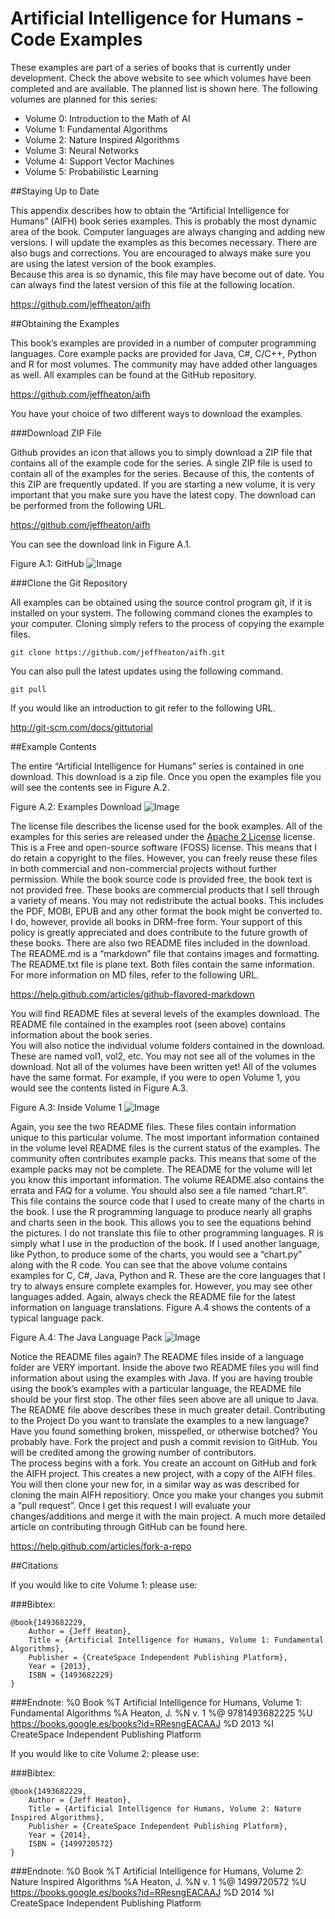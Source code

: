 Artificial Intelligence for Humans  - Code Examples
====
These examples are part of a series of books that is currently under development.  Check the above website to see which volumes have been completed and are available.  The planned list is shown here.
The following volumes are planned for this series:

* Volume 0: Introduction to the Math of AI
* Volume 1: Fundamental Algorithms 
* Volume 2: Nature Inspired Algorithms
* Volume 3: Neural Networks
* Volume 4: Support Vector Machines
* Volume 5: Probabilistic Learning

##Staying Up to Date

This appendix describes how to obtain the “Artificial Intelligence for Humans” (AIFH) book series examples. 
This is probably the most dynamic area of the book.  Computer languages are always changing and adding new versions.  I will update the examples as this becomes necessary.  There are also bugs and corrections.  You are encouraged to always make sure you are using the latest version of the book examples.  
Because this area is so dynamic, this file may have become out of date. You can always find the latest version of this file at the following location.

https://github.com/jeffheaton/aifh 

##Obtaining the Examples

This book’s examples are provided in a number of computer programming languages.  Core example packs are provided for Java, C#, C/C++, Python and R for most volumes.  The community may have added other languages as well.  All examples can be found at the GitHub repository.

https://github.com/jeffheaton/aifh

You have your choice of two different ways to download the examples. 

###Download ZIP File

Github provides an icon that allows you to simply download a ZIP file that contains all of the example code for the series.  A single ZIP file is used to contain all of the examples for the series.  Because of this, the contents of this ZIP are frequently updated.  If you are starting a new volume, it is very important that you make sure you have the latest copy.  The download can be performed from the following URL.

https://github.com/jeffheaton/aifh

You can see the download link in Figure A.1.

Figure A.1: GitHub
![Image](http://www.heatonresearch.com/images/aifh/cha_github.png)
 

###Clone the Git Repository

All examples can be obtained using the source control program git, if it is installed on your system. The following command clones the examples to your computer.  Cloning simply refers to the process of copying the example files.
```
git clone https://github.com/jeffheaton/aifh.git
```
You can also pull the latest updates using the following command.
```
git pull
```
If you would like an introduction to git refer to the following URL.

http://git-scm.com/docs/gittutorial

##Example Contents

The entire “Artificial Intelligence for Humans” series is contained in one download.  This download is a zip file. 
Once you open the examples file you will see the contents see in Figure A.2.

Figure A.2: Examples Download
![Image](http://www.heatonresearch.com/images/aifh/cha_main_download.png)
 
The license file describes the license used for the book examples. All of the examples for this series are released under the [Apache 2 License](./LICENSE.txt) license.  This is a Free and open-source software (FOSS) license.  This means that I do retain a copyright to the files.  However, you can freely reuse these files in both commercial and non-commercial projects without further permission. 
While the book source code is provided free, the book text is not provided free.  These books are commercial products that I sell through a variety of means.  You may not redistribute the actual books.  This includes the PDF, MOBI, EPUB and any other format the book might be converted to. I do, however, provide all books in DRM-free form. Your support of this policy is greatly appreciated and does contribute to the future growth of these books.
There are also two README files included in the download.  The README.md is a “markdown” file that contains images and formatting.  The README.txt file is plane text.  Both files contain the same information. For more information on MD files, refer to the following URL.

https://help.github.com/articles/github-flavored-markdown

You will find README files at several levels of the examples download. The README file contained in the examples root (seen above) contains information about the book series.  
You will also notice the individual volume folders contained in the download.  These are named vol1, vol2, etc.  You may not see all of the volumes in the download.  Not all of the volumes have been written yet!  All of the volumes have the same format.  For example, if you were to open Volume 1, you would see the contents listed in Figure A.3.

Figure A.3: Inside Volume 1
![Image](http://www.heatonresearch.com/images/aifh/cha_vol1.png)
 
Again, you see the two README files.  These files contain information unique to this particular volume.  The most important information contained in the volume level README files is the current status of the examples.  The community often contributes example packs.  This means that some of the example packs may not be complete.  The README for the volume will let you know this important information. The volume README.also contains the errata and FAQ for a volume.
You should also see a file named “chart.R”.  This file contains the source code that I used to create many of the charts in the book.  I use the R programming language to produce nearly all graphs and charts seen in the book.  This allows you to see the equations behind the pictures.  I do not translate this file to other programming languages.  R is simply what I use in the production of the book.  If I used another language, like Python, to produce some of the charts, you would see a “chart.py” along with the R code.
You can see that the above volume contains examples for C, C#, Java, Python and R. These are the core languages that I try to always ensure complete examples for.  However, you may see other languages added.  Again, always check the README file for the latest information on language translations.
Figure A.4 shows the contents of a typical language pack.  

Figure A.4: The Java Language Pack
![Image](http://www.heatonresearch.com/images/aifh/cha_java.png)
 
Notice the README files again?  The README files inside of a language folder are VERY important.  Inside the above two README files you will find information about using the examples with Java.  If you are having trouble using the book’s examples with a particular language, the README file should be your first stop.  The other files seen above are all unique to Java.  The README file above describes these in much greater detail.
Contributing to the Project
Do you want to translate the examples to a new language? Have you found something broken, misspelled, or otherwise botched? You probably have. Fork the project and push a commit revision to GitHub. You will be credited among the growing number of contributors.  
The process begins with a fork.  You create an account on GitHub and fork the AIFH project.  This creates a new project, with a copy of the AIFH files.  You will then clone your new for, in a similar way as was described for cloning the main AIFH repositiory.  Once you make your changes you submit a “pull request”.  Once I get this request I will evaluate your changes/additions and merge it with the main project.
A much more detailed article on contributing through GitHub can be found here.

https://help.github.com/articles/fork-a-repo

##Citations

If you would like to cite Volume 1: please use:

###Bibtex:

	@book{1493682229,
		Author = {Jeff Heaton},
		Title = {Artificial Intelligence for Humans, Volume 1: Fundamental Algorithms},
		Publisher = {CreateSpace Independent Publishing Platform},
		Year = {2013},
		ISBN = {1493682229}
	}

###Endnote:
	%0 Book
	%T Artificial Intelligence for Humans, Volume 1: Fundamental Algorithms
	%A Heaton, J.
	%N v. 1
	%@ 9781493682225
	%U https://books.google.es/books?id=RResngEACAAJ
	%D 2013
	%I CreateSpace Independent Publishing Platform
	
If you would like to cite Volume 2: please use:

###Bibtex:

	@book{1493682229,
		Author = {Jeff Heaton},
		Title = {Artificial Intelligence for Humans, Volume 2: Nature Inspired Algorithms},
		Publisher = {CreateSpace Independent Publishing Platform},
		Year = {2014},
		ISBN = {1499720572}
	}

###Endnote:
	%0 Book
	%T Artificial Intelligence for Humans, Volume 2: Nature Inspired Algorithms
	%A Heaton, J.
	%N v. 1
	%@ 1499720572
	%U https://books.google.es/books?id=RResngEACAAJ
	%D 2014
	%I CreateSpace Independent Publishing Platform
	
